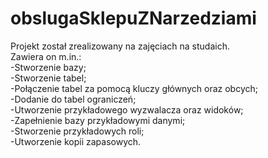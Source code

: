 # obslugaSklepuZNarzedziami  
Projekt został zrealizowany na zajęciach na studaich.  
Zawiera on m.in.:  
-Stworzenie bazy;  
-Stworzenie tabel;  
-Połączenie tabel za pomocą kluczy głównych oraz obcych;  
-Dodanie do tabel ograniczeń;  
-Utworzenie przykładowego wyzwalacza oraz widoków;  
-Zapełnienie bazy przykładowymi danymi;  
-Stworzenie przykładowych roli;  
-Utworzenie kopii zapasowych.

